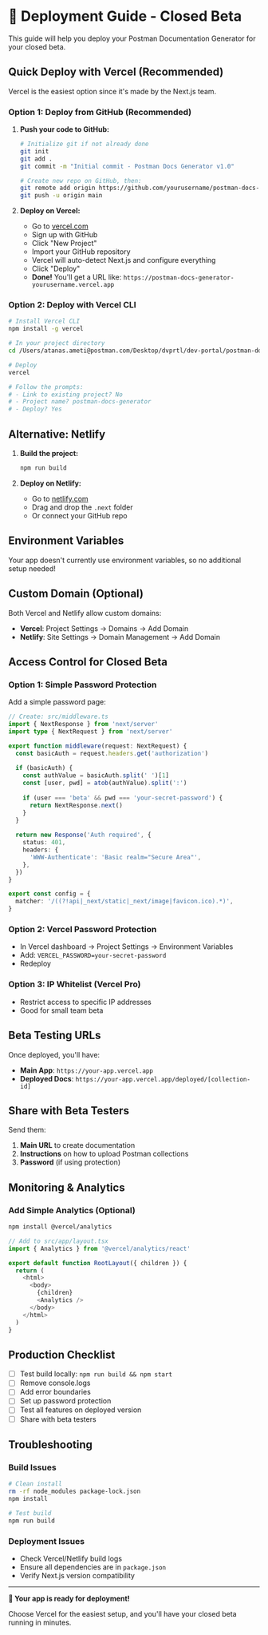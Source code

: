 # 🚀 Deployment Guide - Closed Beta

This guide will help you deploy your Postman Documentation Generator for your closed beta.

## Quick Deploy with Vercel (Recommended)

Vercel is the easiest option since it's made by the Next.js team.

### Option 1: Deploy from GitHub (Recommended)

1. **Push your code to GitHub:**
   ```bash
   # Initialize git if not already done
   git init
   git add .
   git commit -m "Initial commit - Postman Docs Generator v1.0"
   
   # Create new repo on GitHub, then:
   git remote add origin https://github.com/yourusername/postman-docs-generator.git
   git push -u origin main
   ```

2. **Deploy on Vercel:**
   - Go to [vercel.com](https://vercel.com)
   - Sign up with GitHub
   - Click "New Project"
   - Import your GitHub repository
   - Vercel will auto-detect Next.js and configure everything
   - Click "Deploy" 
   - **Done!** You'll get a URL like: `https://postman-docs-generator-yourusername.vercel.app`

### Option 2: Deploy with Vercel CLI

```bash
# Install Vercel CLI
npm install -g vercel

# In your project directory
cd /Users/atanas.ameti@postman.com/Desktop/dvprtl/dev-portal/postman-docs-generator

# Deploy
vercel

# Follow the prompts:
# - Link to existing project? No
# - Project name? postman-docs-generator
# - Deploy? Yes
```

## Alternative: Netlify

1. **Build the project:**
   ```bash
   npm run build
   ```

2. **Deploy on Netlify:**
   - Go to [netlify.com](https://netlify.com)
   - Drag and drop the `.next` folder
   - Or connect your GitHub repo

## Environment Variables

Your app doesn't currently use environment variables, so no additional setup needed!

## Custom Domain (Optional)

Both Vercel and Netlify allow custom domains:
- **Vercel**: Project Settings → Domains → Add Domain
- **Netlify**: Site Settings → Domain Management → Add Domain

## Access Control for Closed Beta

### Option 1: Simple Password Protection
Add a simple password page:

```typescript
// Create: src/middleware.ts
import { NextResponse } from 'next/server'
import type { NextRequest } from 'next/server'

export function middleware(request: NextRequest) {
  const basicAuth = request.headers.get('authorization')
  
  if (basicAuth) {
    const authValue = basicAuth.split(' ')[1]
    const [user, pwd] = atob(authValue).split(':')
    
    if (user === 'beta' && pwd === 'your-secret-password') {
      return NextResponse.next()
    }
  }
  
  return new Response('Auth required', {
    status: 401,
    headers: {
      'WWW-Authenticate': 'Basic realm="Secure Area"',
    },
  })
}

export const config = {
  matcher: '/((?!api|_next/static|_next/image|favicon.ico).*)',
}
```

### Option 2: Vercel Password Protection
- In Vercel dashboard → Project Settings → Environment Variables
- Add: `VERCEL_PASSWORD=your-secret-password`
- Redeploy

### Option 3: IP Whitelist (Vercel Pro)
- Restrict access to specific IP addresses
- Good for small team beta

## Beta Testing URLs

Once deployed, you'll have:

- **Main App**: `https://your-app.vercel.app`
- **Deployed Docs**: `https://your-app.vercel.app/deployed/[collection-id]`

## Share with Beta Testers

Send them:
1. **Main URL** to create documentation
2. **Instructions** on how to upload Postman collections
3. **Password** (if using protection)

## Monitoring & Analytics

### Add Simple Analytics (Optional)
```bash
npm install @vercel/analytics
```

```typescript
// Add to src/app/layout.tsx
import { Analytics } from '@vercel/analytics/react'

export default function RootLayout({ children }) {
  return (
    <html>
      <body>
        {children}
        <Analytics />
      </body>
    </html>
  )
}
```

## Production Checklist

- [ ] Test build locally: `npm run build && npm start`
- [ ] Remove console.logs
- [ ] Add error boundaries
- [ ] Set up password protection
- [ ] Test all features on deployed version
- [ ] Share with beta testers

## Troubleshooting

### Build Issues
```bash
# Clean install
rm -rf node_modules package-lock.json
npm install

# Test build
npm run build
```

### Deployment Issues
- Check Vercel/Netlify build logs
- Ensure all dependencies are in `package.json`
- Verify Next.js version compatibility

---

**🎉 Your app is ready for deployment!** 

Choose Vercel for the easiest setup, and you'll have your closed beta running in minutes.
